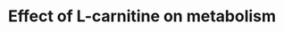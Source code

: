 ---
annotations:
- type: Cell Type Ontology
  value: skeletal muscle fiber
- type: Pathway Ontology
  value: carnitine metabolic pathway
- type: Cell Type Ontology
  value: hepatocyte
authors:
- Khanspers
- DeSl
- Egonw
- Mkutmon
description: Systemic regulation of L-carnitine in nutritional metabolism.
last-edited: 2021-10-07
organisms:
- Danio rerio
redirect_from:
- /index.php/Pathway:WP3992
- /instance/WP3992
schema-jsonld:
- '@context': https://schema.org/
  '@id': https://wikipathways.github.io/pathways/WP3992.html
  '@type': Dataset
  creator:
    '@type': Organization
    name: WikiPathways
  description: Systemic regulation of L-carnitine in nutritional metabolism.
  keywords:
  - long-chain fatty acids
  - pfkmb
  - Carnitine
  - acsl1b
  - pck1
  - triglycerides
  - Malonyl-CoA
  - pyruvate
  - glucose
  - Oxaloacetate
  - Acyl-CoA
  - asns
  - glud1b
  - g6pca.1
  - Electron Transport Chain
  - cpt2
  - dgat2
  - slc25a20
  - glud1a
  - cpt1b
  - acsl3a
  - β-oxidation
  - cpt1ab
  - mtor
  - proteins
  - ATP
  - pk
  - acsl3b
  - Amino acid
  - cpt1aa
  - acsl1a
  - acsl4a
  - Acyl carnitine C16:2
  - fatty acids
  - acaca
  - acsl4b
  - Acetyl-CoA
  - TCA cycle
  - acsl5
  - fasn
  - L-malate
  - pfkma
  - Peroxisomal β-oxidation
  - Phosphoenolpyruvate
  license: CC0
  name: Effect of L-carnitine on metabolism
seo: CreativeWork
title: Effect of L-carnitine on metabolism
wpid: WP3992
---